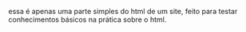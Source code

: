 essa é apenas uma parte simples do html de um site, feito para testar conhecimentos básicos na prática sobre o html.
